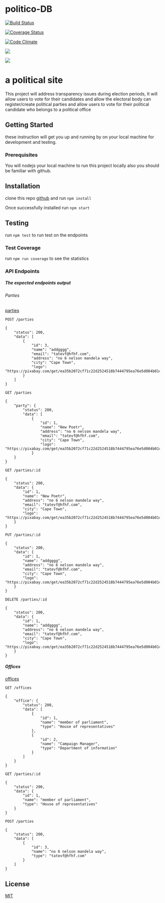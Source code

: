 # politico-DB

[![Build Status](https://travis-ci.com/tatendamar/politico-DB.svg?branch=develop)](https://travis-ci.com/tatendamar/politico-DB)

[![Coverage Status](https://coveralls.io/repos/github/tatendamar/politico-DB/badge.svg?branch=develop)](https://coveralls.io/github/tatendamar/politico-DB?branch=develop)

[![Code Climate](https://codeclimate.com/github/codeclimate/codeclimate/badges/gpa.svg)](https://codeclimate.com/github/tatendamar/politico)

![](https://img.shields.io/david/dev/tatendamar/politico.svg?style=flat)

![](https://img.shields.io/npm/l/express.svg?style=flat)

# a political site

This project will address transparency issues during election periods,
It will allow users to vote for their candidates and allow the electoral body can register/create political parties and allow users to vote for their political candidate who belongs to a political office

## Getting Started

these instruction will get you up and running by on your local machine for development and testing.

### Prerequisites

You will nodejs your local machine to run this project locally also you should be familiar with github.

## Installation

clone this repo [github](https://github.com/tatendamar/politico) and
run `npm install`

Once successfully installed run `npm start`

## Testing

run `npm test` to run test on the endpoints

### Test Coverage

run `npm run coverage` to see the statistics

### API Endpoints

##### The expected endpoints output

###### Parties

[parties](https://blooming-island-55814.herokuapp.com/api/v1/parties)

```
POST /parties
```

```
{
    "status": 200,
    "data": [
        {
            "id": 3,
            "name": "addgggg",
            "email": "tatevf@hfhf.com",
            "address": "no 6 nelson mandela way",
            "city": "Cape Town",
            "logo": "https://pixabay.com/get/ea35b2072cf71c22d2524518b7444795ea76e5d004b014459cf1c17aaeebb2_340.png"
        }
    ]
}
```

```
GET /parties
```

```
{
    "party": {
        "status": 200,
        "data": [
            {
                "id": 1,
                "name": "New Poetr",
                "address": "no 6 nelson mandela way",
                "email": "tatevf@hfhf.com",
                "city": "Cape Town",
                "logo": "https://pixabay.com/get/ea35b2072cf71c22d2524518b7444795ea76e5d004b014459cf1c17aaeebb2_340.png"
            }
    }
}

```

```
GET /parties/:id
```

```
{
    "status": 200,
    "data": {
        "id": 1,
        "name": "New Poetr",
        "address": "no 6 nelson mandela way",
        "email": "tatevf@hfhf.com",
        "city": "Cape Town",
        "logo": "https://pixabay.com/get/ea35b2072cf71c22d2524518b7444795ea76e5d004b014459cf1c17aaeebb2_340.png"
    }
}
```

```
PUT /parties/:id
```

```
{
    "status": 200,
    "data": {
        "id": 1,
        "name": "addgggg",
        "address": "no 6 nelson mandela way",
        "email": "tatevf@hfhf.com",
        "city": "Cape Town",
        "logo": "https://pixabay.com/get/ea35b2072cf71c22d2524518b7444795ea76e5d004b014459cf1c17aaeebb2_340.png"
    }
}
```

```
DELETE /parties/:id
```

```
{
    "status": 200,
    "data": {
        "id": 1,
        "name": "addgggg",
        "address": "no 6 nelson mandela way",
        "email": "tatevf@hfhf.com",
        "city": "Cape Town",
        "logo": "https://pixabay.com/get/ea35b2072cf71c22d2524518b7444795ea76e5d004b014459cf1c17aaeebb2_340.png"
    }
}
```

##### Offices

[offices](https://blooming-island-55814.herokuapp.com/api/v1/offices)

```
GET /offices
```

```
{
    "office": {
        "status": 200,
        "data": [
            {
                "id": 1,
                "name": "member of parliament",
                "type": "House of representatives"
            },
            {
                "id": 2,
                "name": "Campaign Manager",
                "type": "Department of information"
            }
        ]
    }
}
```

```
GET /parties/:id
```

```
{
    "status": 200,
    "data": {
        "id": 1,
        "name": "member of parliament",
        "type": "House of representatives"
    }
}
```

```
POST /parties
```

```
{
    "status": 200,
    "data": [
        {
            "id": 3,
            "name": "no 6 nelson mandela way",
            "type": "tatevf@hfhf.com"
        }
    ]
}
```

## License

[MIT](https://choosealicense.com/licenses/mit/)
